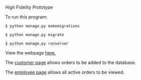High Fidelity Prototype

To run this program:

    $ python manage.py makemigrations

    $ python manage.py migrate

    $ python manage.py runserver

View the webpage [here.](http://localhost:8000/BagelTest/)

The [customer page](http://localhost:8000/BagelTest/) allows orders to be added to
the database.

The [employee page](http://localhost:8000/BagelTest/employee) allows all active
orders to be viewed.
